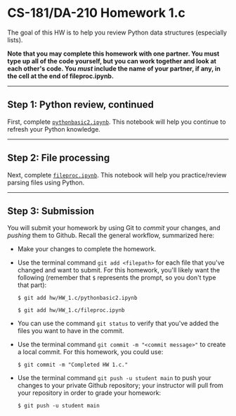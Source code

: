 # CS-181/DA-210 Homework 1.c

The goal of this HW is to help you review Python data structures (especially lists).

**Note that you may complete this homework with one partner.  You must type up all of the code yourself, but you can work together and look at each other's code.  You _must_ include the name of your partner, if any, in the cell at the end of fileproc.ipynb.**

---

## Step 1: Python review, continued

First, complete [`pythonbasic2.ipynb`](pythonbasic2.ipynb).  This notebook will help you continue to refresh your Python knowledge.

---

## Step 2: File processing

Next, complete [`fileproc.ipynb`](fileproc.ipynb).  This notebook will help you practice/review parsing files using Python.

---

## Step 3: Submission

You will submit your homework by using Git to *commit* your changes, and *pushing* them to Github.  Recall the general workflow, summarized here:

- Make your changes to complete the homework.

- Use the terminal command `git add <filepath>` for each file that you've changed and want to submit.  For this homework, you'll likely want the following (remember that `$` represents the prompt, so you don't type that part):

    ```
    $ git add hw/HW_1.c/pythonbasic2.ipynb

    $ git add hw/HW_1.c/fileproc.ipynb
    ```

- You can use the command `git status` to verify that you've added the files you want to have in the commit.

- Use the terminal command `git commit -m "<commit message>"` to create a local commit.  For this homework, you could use:

    ```
    $ git commit -m "Completed HW 1.c."
    ```

- Use the terminal command `git push -u student main` to push your changes to your private Github repository; your instructor will pull from your repository in order to grade your homework:

    ```
    $ git push -u student main
    ```